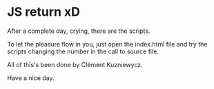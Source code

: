 # JS return xD

After a complete day, crying, there are the scripts.

To let the pleasure flow in you, just open the index.html file and try
the scripts changing the number in the call to source file.

All of this's been done by Clément Kuzniewycz.

Have a nice day.
